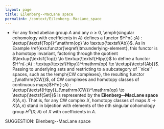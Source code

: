 ```yaml
---
layout: page
title: Eilenberg--MacLane space
permalink: /context/Eilenberg--MacLane_space
---
```

-  For any fixed abelian group $A$ and any $n \geq 0$, \emph{singular cohomology with coefficients in $A$} defines a functor $H^n(-;A) : \textup{\textsf{Top}}^\mathrm{op} \to \textup{\textsf{Ab}}$. As in Example \ref{exs:functor}\eqref{itm:underlying-element}, this functor is a homotopy invariant, factoring through the quotient $\textup{\textsf{Top}} \to \textup{\textsf{Htpy}}$ to define a functor $H^n(-;A) : \textup{\textsf{Htpy}}^\mathrm{op} \to \textup{\textsf{Ab}}$. Passing to underlying sets and restricting to a subcategory of ``nice'' spaces, such as the \emph{CW complexes}, the resulting functor _{\mathrm{CW}}$, of CW complexes and homotopy classes of continuous maps}$H^n(-;A) : \textup{\textsf{Htpy}}_{\mathrm{CW}}^\mathrm{op} \to \textup{\textsf{Set}}$ is represented by the **Eilenberg--MacLane space** $K(A,n)$. That is, for any CW complex $X$, homotopy classes of maps $X \to K(A,n)$ stand in bijection with elements of the $n$th singular cohomology group  $H^n(X;A)$ of $X$ with coefficients in $A$.

SUGGESTION: Eilenberg--MacLane space